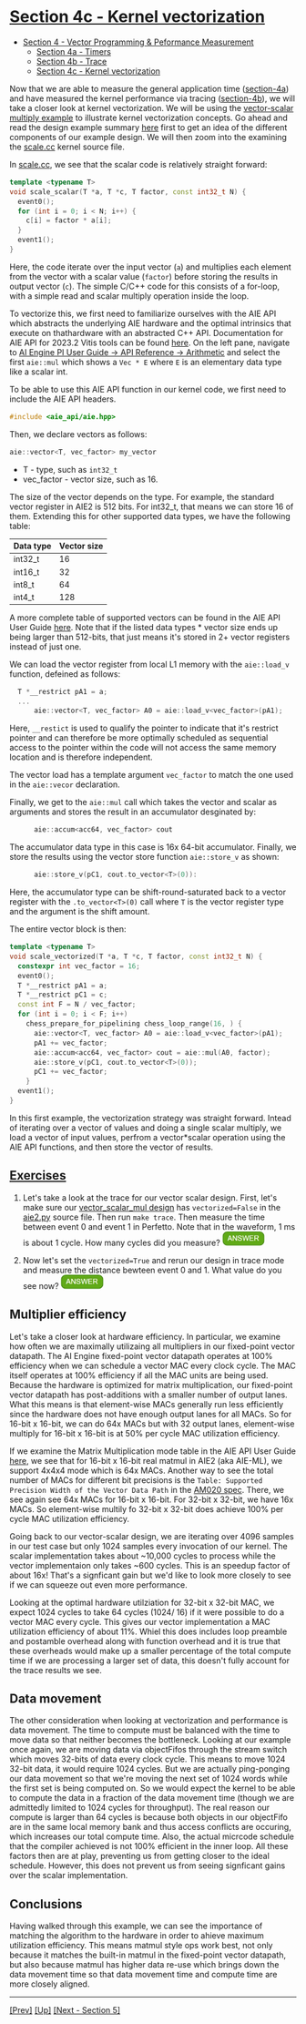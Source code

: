 <!---//===- README.md --------------------------*- Markdown -*-===//
//
// This file is licensed under the Apache License v2.0 with LLVM Exceptions.
// See https://llvm.org/LICENSE.txt for license information.
// SPDX-License-Identifier: Apache-2.0 WITH LLVM-exception
//
// Copyright (C) 2022, Advanced Micro Devices, Inc.
// 
//===----------------------------------------------------------------------===//-->

# <ins>Section 4c - Kernel vectorization</ins>

* [Section 4 - Vector Programming & Peformance Measurement](../../section-4)
    * [Section 4a - Timers](./section-4a)
    * [Section 4b - Trace](./section-4b)
    * [Section 4c - Kernel vectorization](./section-4c)

Now that we are able to measure the general application time ([section-4a](../section-4a/)) and have measured the kernel performance via tracing ([section-4b](../section-4b)), we will take a closer look at kernel vectorization. We will be using the [vector-scalar multiply example](../../../programming_examples/basic/vector_scalar_mul/) to illustrate kernel vectorization concepts. Go ahead and read the design example summary [here](../../../programming_examples/basic/vector_scalar_mul/) first to get an idea of the different components of our example design. We will then zoom into the examining the [scale.cc](../../../aie_kernels/aie2/scale.cc) kernel source file.

In [scale.cc](../../../aie_kernels/aie2/scale.cc), we see that the scalar code is relatively straight forward:
```C++
template <typename T>
void scale_scalar(T *a, T *c, T factor, const int32_t N) {
  event0();
  for (int i = 0; i < N; i++) {
    c[i] = factor * a[i];
  }
  event1();
}
```

Here, the code iterate over the input vector (`a`) and multiplies each element from the vector with a scalar value (`factor`) before storing the results in output vector (`c`). The simple C/C++ code for this consists of a for-loop, with a simple read and scalar multiply operation inside the loop.

To vectorize this, we first need to familiarize ourselves with the AIE API which abstracts the underlying AIE hardware and the optimal intrinsics that execute on thathardware with an abstracted C++ API. Documentation for AIE API for 2023.2 Vitis tools can be found [here](https://www.xilinx.com/htmldocs/xilinx2023_2/aiengine_api/aie_api/doc/modules.html). On the left pane, navigate to <u>AI Engine PI User Guide -> API Reference -> Arithmetic</u> and select the first `aie::mul` which shows a `Vec * E` where `E` is an elementary data type like a scalar int. 

To be able to use this AIE API function in our kernel code, we first need to include the AIE API headers.
```C++
#include <aie_api/aie.hpp>
```

Then, we declare vectors as follows:
```C++
aie::vector<T, vec_factor> my_vector
```
* T - type, such as `int32_t`
* vec_factor - vector size, such as 16. 

The size of the vector depends on the type. For example, the standard vector register in AIE2 is 512 bits. For int32_t, that means we can store 16 of them. Extending this for other supported data types, we have the following table:

| Data type | Vector size |
|-----------|-------------|
| int32_t   | 16 |
| int16_t   | 32 |
| int8_t   | 64 |
| int4_t   | 128 |

A more complete table of supported vectors can be found in the AIE API User Guide [here](https://www.xilinx.com/htmldocs/xilinx2023_2/aiengine_api/aie_api/doc/group__group__basic__types.html). Note that if the listed data types * vector size ends up being larger than 512-bits, that just means it's stored in 2+ vector registers instead of just one.

We can load the vector register from local L1 memory with the `aie::load_v` function, defeined as follows:
```C++
  T *__restrict pA1 = a;
  ...
      aie::vector<T, vec_factor> A0 = aie::load_v<vec_factor>(pA1);
```
Here, `__restict` is used to qualify the pointer to indicate that it's restrict pointer and can therefore be more optimally scheduled as sequential access to the pointer within the code will not access the same memory location and is therefore independent.

The vector load has a template argument `vec_factor` to match the one used in the `aie::vecor` declaration.

Finally, we get to the `aie::mul` call which takes the vector and scalar as arguments and stores the result in an accumulator desginated by:
```C++
      aie::accum<acc64, vec_factor> cout
```
The accumulator data type in this case is 16x 64-bit accumulator. 
Finally, we store the results using the vector store function `aie::store_v` as shown:
```C++
      aie::store_v(pC1, cout.to_vector<T>(0)):
```
Here, the accumulator type can be shift-round-saturated back to a vector register with the `.to_vector<T>(0)` call where `T` is the vector register type and the argument is the shift amount.

The entire vector block is then:
```C++
template <typename T>
void scale_vectorized(T *a, T *c, T factor, const int32_t N) {
  constexpr int vec_factor = 16;
  event0();
  T *__restrict pA1 = a;
  T *__restrict pC1 = c;
  const int F = N / vec_factor;
  for (int i = 0; i < F; i++)
    chess_prepare_for_pipelining chess_loop_range(16, ) {
      aie::vector<T, vec_factor> A0 = aie::load_v<vec_factor>(pA1);
      pA1 += vec_factor;
      aie::accum<acc64, vec_factor> cout = aie::mul(A0, factor);
      aie::store_v(pC1, cout.to_vector<T>(0));
      pC1 += vec_factor;
    }
  event1();
}
```
In this first example, the vectorization strategy was straight forward. Intead of iterating over a vector of values and doing a single scalar multiply, we load a vector of input values, perfrom a vector*scalar operation using the AIE API functions, and then store the vector of results.

## <u>Exercises</u>
1. Let's take a look at the trace for our vector scalar design. First, let's make sure our [vector_scalar_mul design](../../../programming_examples/basic/vector_scalar_mul/) has `vectorized=False` in the [aie2.py](../../../programming_examples/basic/vector_scalar_mul/aie2.py) source file. Then run `make trace`. Then measure the time between event 0 and event 1 in Perfetto. Note that in the waveform, 1 ms is about 1 cycle. How many cycles did you measure? <img src="../../../mlir_tutorials/images/answer1.jpg" title="~10,284 cycles" height=25> 

1. Now let's set the `vectorized=True` and rerun our design in trace mode and measure the distance bewteen event 0 and 1. What value do you see now? <img src="../../../mlir_tutorials/images/answer1.jpg" title="~625 cycles" height=25>

## Multiplier efficiency

Let's take a closer look at hardware efficiency. In particular, we examine how often we are maximally utilizaing all multipliers in our fixed-point vector datapath. The AI Engine fixed-point vector datapath operates at 100% efficiency when we can schedule a vector MAC every clock cycle. The MAC itself operates at 100% efficiency if all the MAC units are being used. Because the hardware is optimized for matrix multiplication, our fixed-point vector datapath has post-additions with a smaller number of output lanes. What this means is that element-wise MACs generally run less efficiently since the hardware does not have enough output lanes for all MACs. So for 16-bit x 16-bit, we can do 64x MACs but with 32 output lanes, element-wise multiply for 16-bit x 16-bit is at 50% per cycle MAC utilization efficiency. 

If we examine the Matrix Multiplication mode table in the AIE API User Guide [here](https://www.xilinx.com/htmldocs/xilinx2023_2/aiengine_api/aie_api/doc/group__group__mmul.html), we see that for 16-bit x 16-bit real matmul in AIE2 (aka AIE-ML), we support 4x4x4 mode which is 64x MACs. Another way to see the total number of MACs for different bit precisions is the `Table: Supported Precision Width of the Vector Data Path` in the [AM020 spec](https://docs.amd.com/r/en-US/am020-versal-aie-ml/Functional-Overview). There, we see again see 64x MACs for 16-bit x 16-bit. For 32-bit x 32-bit, we have 16x MACs. So element-wise multily fo 32-bit x 32-bit does achieve 100% per cycle MAC utilization efficiency.

Going back to our vector-scalar design, we are iterating over 4096 samples in our test case but only 1024 samples every invocation of our kernel. The scalar implementation takes about ~10,000 cycles to process while the vector implementaion only takes ~600 cycles. This is an speedup factor of about 16x! That's a signficant gain but we'd like to look more closely to see if we can squeeze out even more performance.

Looking at the optimal hardware utilziation for 32-bit x 32-bit MAC, we expect 1024 cycles to take 64 cycles (1024/ 16) if it were possible to do a vector MAC every cycle. This gives our vector implementation a MAC utilization efficiency of about 11%. Whiel this does includes loop preamble and postamble overhead along with function overhead and it is true that these overheads would make up a smaller percentage of the total compute time if we are processing a larger set of data, this doesn't fully account for the trace results we see.

## Data movement

The other consideration when looking at vectorization and performance is data movement. The time to compute must be balanced with the time to move data so that neither becomes the bottleneck. Looking at our example once again, we are moving data via objectFifos through the stream switch which moves 32-bits of data every clock cycle. This means to move 1024 32-bit data, it would require 1024 cycles. But we are actually ping-ponging our data movement so that we're moving the next set of 1024 words while the first set is being computed on. So we would expect the kernel to be able to compute the data in a fraction of the data movement time (though we are admittedly limited to 1024 cycles for throughput). The real reason our compute is larger than 64 cycles is because both objects in our objectFifo are in the same local memory bank and thus access conflicts are occuring, which increases our total compute time. Also, the actual micrcode schedule that the compiler achieved is not 100% efficient in the inner loop. All these factors then are at play, preventing us from getting closer to the ideal schedule. However, this does not prevent us from seeing signficant gains over the scalar implementation. 

## Conclusions

Having walked through this example, we can see the importance of matching the algorithm to the hardware in order to ahieve maximum utilization efficiency. This means matmul style ops work best, not only because it matches the built-in matmul in the fixed-point vector datapath, but also because matmul has higher data re-use which brings down the data movement time so that data movement time and compute time are more closely aligned. 


-----
[[Prev]](../section-4b) [[Up]](../../section-4) [[Next - Section 5]](../../section-5)

